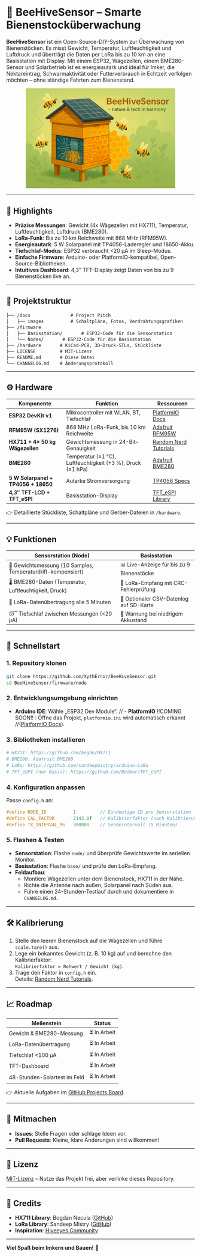 
# 🐝 BeeHiveSensor – Smarte Bienenstocküberwachung

**BeeHiveSensor** ist ein Open-Source-DIY-System zur Überwachung von Bienenstöcken. Es misst Gewicht, Temperatur, Luftfeuchtigkeit und Luftdruck und überträgt die Daten per LoRa bis zu 10 km an eine Basisstation mit Display. Mit einem ESP32, Wägezellen, einem BME280-Sensor und Solarbetrieb ist es energieautark und ideal für Imker, die Nektareintrag, Schwarmaktivität oder Futterverbrauch in Echtzeit verfolgen möchten – ohne ständige Fahrten zum Bienenstand.

<p align="center">
  <img src="docs/images/beehivesensor_setup.png" alt="BeeHiveSensor Setup" width="400"/>
</p>

---

## 🌟 Highlights

- **Präzise Messungen**: Gewicht (4x Wägezellen mit HX711), Temperatur, Luftfeuchtigkeit, Luftdruck (BME280).
- **LoRa-Funk**: Bis zu 10 km Reichweite mit 868 MHz (RFM95W).
- **Energieautark**: 5 W Solarpanel mit TP4056-Laderegler und 18650-Akku.
- **Tiefschlaf-Modus**: ESP32 verbraucht <20 µA im Sleep-Modus.
- **Einfache Firmware**: Arduino- oder PlatformIO-kompatibel, Open-Source-Bibliotheken.
- **Intuitives Dashboard**: 4,3″ TFT-Display zeigt Daten von bis zu 9 Bienenstöcken live an.

---

## 📂 Projektstruktur

```text
├── /docs               # Project Pitch
│   ├── images          # Schaltpläne, Fotos, Verdrahtungsgrafiken
├── /firmware
│   ├── Basisstation/       # ESP32-Code für die Sensorstation
│   └── Nodes/       # ESP32-Code für die Basisstation
├── /hardware       # KiCad-PCB, 3D-Druck-STLs, Stückliste
├── LICENSE         # MIT-Lizenz
├── README.md       # Diese Datei
└── CHANGELOG.md    # Änderungsprotokoll
```

---

## ⚙️ Hardware

| Komponente                          | Funktion                           | Ressourcen |
|-------------------------------------|------------------------------------|------------|
| **ESP32 DevKit v1**                | Mikrocontroller mit WLAN, BT, Tiefschlaf | [PlatformIO Docs](https://docs.platformio.org/en/latest/platforms/espressif32.html) |
| **RFM95W (SX1276)**                | 868 MHz LoRa-Funk, bis 10 km Reichweite | [Adafruit RFM95W](https://www.adafruit.com/product/3072) |
| **HX711 + 4× 50 kg Wägezellen**    | Gewichtsmessung in 24-Bit-Genauigkeit | [Random Nerd Tutorials](https://randomnerdtutorials.com/esp32-load-cell-hx711/) |
| **BME280**                         | Temperatur (±1 °C), Luftfeuchtigkeit (±3 %), Druck (±1 hPa) | [Adafruit BME280](https://learn.adafruit.com/adafruit-bme280-humidity-barometric-pressure-temperature-sensor-breakout/overview) |
| **5 W Solarpanel + TP4056 + 18650**| Autarke Stromversorgung | [TP4056 Specs](https://www.amazon.com/Makerfocus-Charging-Lithium-Battery-Protection/dp/B071RG4YWM) |
| **4,3″ TFT-LCD + TFT_eSPI**        | Basisstation-Display | [TFT_eSPI Library](https://github.com/Bodmer/TFT_eSPI) |

👉 Detaillierte Stückliste, Schaltpläne und Gerber-Dateien in `/hardware`.

---

## 💡 Funktionen

| **Sensorstation (Node)** | **Basisstation** |
|--------------------------|------------------|
| 📏 Gewichtsmessung (10 Samples, Temperaturdrift-kompensiert) | 📊 Live-Anzeige für bis zu 9 Bienenstöcke |
| 🌡️ BME280-Daten (Temperatur, Luftfeuchtigkeit, Druck) | 📡 LoRa-Empfang mit CRC-Fehlerprüfung |
| 📡 LoRa-Datenübertragung alle 5 Minuten | 💾 Optionaler CSV-Datenlog auf SD-Karte |
| 😴 Tiefschlaf zwischen Messungen (<20 µA) | 🔔 Warnung bei niedrigem Akkustand |

---

## 🚀 Schnellstart

### 1. Repository klonen
```bash
git clone https://github.com/XythError/BeeHiveSensor.git
cd BeeHiveSensor/firmware/node
```

### 2. Entwicklungsumgebung einrichten
- **Arduino IDE**: Wähle „ESP32 Dev Module“.
// - **PlatformIO** !!COMING SOON!! : Öffne das Projekt, `platformio.ini` wird automatisch erkannt 
//([PlatformIO Docs](https://docs.platformio.org)).

### 3. Bibliotheken installieren
```bash
# HX711: https://github.com/bogde/HX711
# BME280: Adafruit_BME280
# LoRa: https://github.com/sandeepmistry/arduino-LoRa
# TFT_eSPI (nur Basis): https://github.com/Bodmer/TFT_eSPI
```

### 4. Konfiguration anpassen
Passe `config.h` an:
```cpp
#define NODE_ID          1         // Eindeutige ID pro Sensorstation
#define CAL_FACTOR       2143.0f   // Kalibrierfaktor (nach Kalibrierung)
#define TX_INTERVAL_MS   300000    // Sendeintervall (5 Minuten)
```

### 5. Flashen & Testen
- **Sensorstation**: Flashe `node/` und überprüfe Gewichtswerte im seriellen Monitor.
- **Basisstation**: Flashe `base/` und prüfe den LoRa-Empfang.
- **Feldaufbau**:
  - Montiere Wägezellen unter dem Bienenstock, HX711 in der Nähe.
  - Richte die Antenne nach außen, Solarpanel nach Süden aus.
  - Führe einen 24-Stunden-Testlauf durch und dokumentiere in `CHANGELOG.md`.

---

## 🛠️ Kalibrierung

1. Stelle den leeren Bienenstock auf die Wägezellen und führe `scale.tare()` aus.
2. Lege ein bekanntes Gewicht (z. B. 10 kg) auf und berechne den Kalibrierfaktor:  
   `Kalibrierfaktor = Rohwert / Gewicht (kg)`.
3. Trage den Faktor in `config.h` ein.  
   Details: [Random Nerd Tutorials](https://randomnerdtutorials.com/esp32-load-cell-hx711/).

---

## 📈 Roadmap

| Meilenstein                       | Status |
|-----------------------------------|--------|
| Gewicht & BME280-Messung          | ⏳ In Arbeit |
| LoRa-Datenübertragung             | ⏳ In Arbeit |
| Tiefschlaf <100 µA                | ⏳ In Arbeit |
| TFT-Dashboard                     | ⏳ In Arbeit |
| 48-Stunden-Solartest im Feld      | ⏳ In Arbeit |

👉 Aktuelle Aufgaben im [GitHub Projects Board](https://github.com/<user>/BeeHiveSensor/projects).

---

## 🤝 Mitmachen

- **Issues**: Stelle Fragen oder schlage Ideen vor.
- **Pull Requests**: Kleine, klare Änderungen sind willkommen!

---

## 📜 Lizenz

[MIT-Lizenz](LICENSE) – Nutze das Projekt frei, aber verlinke dieses Repository.

---

## 🙏 Credits

- **HX711 Library**: Bogdan Necula ([GitHub](https://github.com/bogde/HX711))
- **LoRa Library**: Sandeep Mistry ([GitHub](https://github.com/sandeepmistry/arduino-LoRa))
- **Inspiration**: [Hiveeyes Community](https://community.hiveeyes.org/t/new-esp32-based-pcb-with-lora-support-from-christophe/2778)

---

**Viel Spaß beim Imkern und Bauen!** 🐝


